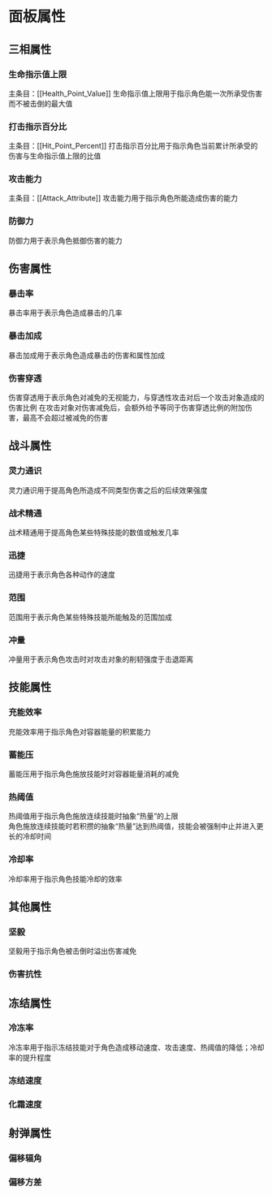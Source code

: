 # 面板属性


## 三相属性

### 生命指示值上限
主条目：[[Health_Point_Value]]
生命指示值上限用于指示角色能一次所承受伤害而不被击倒的最大值
### 打击指示百分比
主条目：[[Hit_Point_Percent]]
打击指示百分比用于指示角色当前累计所承受的伤害与生命指示值上限的比值
### 攻击能力
主条目：[[Attack_Attribute]]
攻击能力用于指示角色所能造成伤害的能力

### 防御力
防御力用于表示角色抵御伤害的能力

## 伤害属性

### 暴击率
暴击率用于表示角色造成暴击的几率

### 暴击加成
暴击加成用于表示角色造成暴击的伤害和属性加成

### 伤害穿透
伤害穿透用于表示角色对减免的无视能力，与穿透性攻击对后一个攻击对象造成的伤害比例
在攻击对象对伤害减免后，会额外给予等同于伤害穿透比例的附加伤害，最高不会超过被减免的伤害

## 战斗属性

### 灵力通识
灵力通识用于提高角色所造成不同类型伤害之后的后续效果强度

### 战术精通
战术精通用于提高角色某些特殊技能的数值或触发几率

### 迅捷
迅捷用于表示角色各种动作的速度

### 范围
范围用于表示角色某些特殊技能所能触及的范围加成

### 冲量
冲量用于表示角色攻击时对攻击对象的削韧强度于击退距离

## 技能属性

### 充能效率
充能效率用于指示角色对容器能量的积累能力

### 蓄能压
蓄能压用于指示角色施放技能时对容器能量消耗的减免

### 热阈值
热阈值用于指示角色施放连续技能时抽象“热量”的上限  
角色施放连续技能时若积攒的抽象“热量”达到热阈值，技能会被强制中止并进入更长的冷却时间

### 冷却率
冷却率用于指示角色技能冷却的效率

## 其他属性

### 坚毅
坚毅用于指示角色被击倒时溢出伤害减免

### 伤害抗性

## 冻结属性

### 冷冻率
冷冻率用于指示冻结技能对于角色造成移动速度、攻击速度、热阈值的降低；冷却率的提升程度

### 冻结速度

### 化霜速度

## 射弹属性

### 偏移辐角

### 偏移方差
